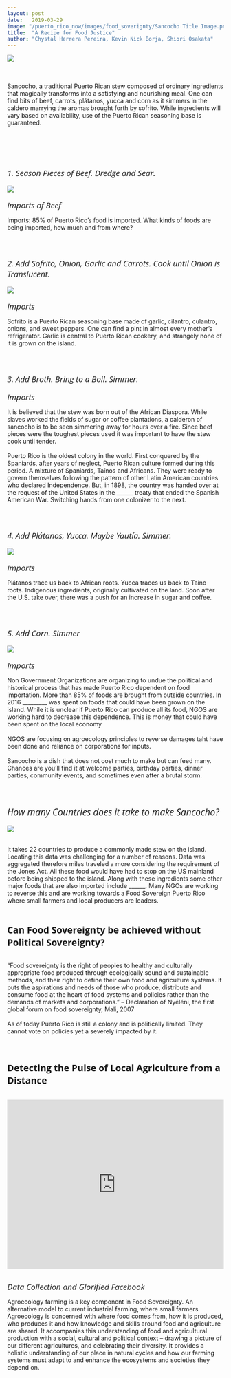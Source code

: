 ```yaml
---
layout: post
date:   2019-03-29
image: "/puerto_rico_now/images/food_soverignty/Sancocho Title Image.png"
title:  "A Recipe for Food Justice"
author: "Chystal Herrera Pereira, Kevin Nick Borja, Shiori Osakata"
---
```

<image src="/puerto_rico_now/images/food_soverignty/Sancocho White.png">
	<br><br><br>
	<p>
	Sancocho, a traditional Puerto Rican stew composed of ordinary ingredients that magically transforms into a satisfying and nourishing meal. One can find bits of beef, carrots, plátanos, yucca and corn as it simmers in the caldero marrying the aromas brought forth by sofrito. While ingredients will vary based on availability, use of the Puerto Rican seasoning base is guaranteed. </p><br><br><br><br>

<span style="font-family:'Open Sans', sans-serif; font-size:14pt;"><i>1. Season Pieces of Beef. Dredge and Sear. </i></span>
<br><br>
<img src="/puerto_rico_now/images/food_soverignty/01 Meat.png"><br><br>
<span style="font-family:'Open Sans', sans-serif; font-size:14pt;"><i>Imports of Beef</i></span><br>
<p>Imports: 85% of Puerto Rico’s food is imported. What kinds of foods are being imported, how much and from where? </p><br><br>

<span style="font-family:'Open Sans', sans-serif; font-size:14pt;"><i>2. Add Sofrito, Onion, Garlic and Carrots. Cook until Onion is Translucent. </i></span>
<br><br>
<img src="/puerto_rico_now/images/food_soverignty/02 Sofrito.png"><br><br>
<span style="font-family:'Open Sans', sans-serif; font-size:14pt;"><i>Imports</i></span><br>
<p>Sofrito is a Puerto Rican seasoning base made of garlic, cilantro, culantro, onions, and sweet peppers. One can find a pint in almost every mother’s refrigerator. Garlic is central to Puerto Rican cookery, and strangely none of it is grown on the island.</p><br><br>

<span style="font-family:'Open Sans', sans-serif; font-size:14pt;"><i>3. Add Broth. Bring to a Boil. Simmer. </i></span>
<br><br>
<span style="font-family:'Open Sans', sans-serif; font-size:14pt;"><i>Imports</i></span><br>
<p>It is believed that the stew was born out of the African Diaspora. While slaves worked the fields of sugar or coffee plantations, a calderon of sancocho is to be seen simmering away for hours over a fire. Since beef pieces were the toughest pieces used it was important to have the stew cook until tender. <br><br>Puerto Rico is the oldest colony in the world. First conquered by the Spaniards, after years of neglect, Puerto Rican culture formed during this period. A mixture of Spaniards, Taínos and Africans. They were ready to govern themselves following the pattern of other Latin American countries who declared Independence. But, in 1898, the country was handed over at the request of the United States in the ______ treaty that ended the Spanish American War. Switching hands from one colonizer to the next. </p><br><br>

<span style="font-family:'Open Sans', sans-serif; font-size:14pt;"><i>4. Add Plátanos, Yucca. Maybe Yautía. Simmer. </i></span>
<br><br>
<img src="/puerto_rico_now/images/food_soverignty/03 Starches.png"><br><br>
<span style="font-family:'Open Sans', sans-serif; font-size:14pt;"><i>Imports</i></span><br>
<p>Plátanos trace us back to African roots. Yucca traces us back to Taíno roots. Indigenous ingredients, originally cultivated on the land. Soon after the U.S. take over, there was a push for an increase in sugar and coffee.</p><br><br>

<span style="font-family:'Open Sans', sans-serif; font-size:14pt;"><i>5. Add Corn. Simmer</i></span>
<br><br>
<img src="/puerto_rico_now/images/food_soverignty/04 Corn.png"><br><br>
<span style="font-family:'Open Sans', sans-serif; font-size:14pt;"><i>Imports</i></span><br>
<p>Non Government Organizations are organizing to undue the political and historical process that has made Puerto Rico dependent on food importation. More than 85% of foods are brought from outside countries. In 2016 _________ was spent on foods that could have been grown on the island. While it is unclear if Puerto Rico can produce all its food, NGOS are working hard to decrease this dependence. This is money that could have been spent on the local economy<br><br>NGOS are focusing on agroecology principles to reverse damages taht have been done and reliance on corporations for inputs.<br><br>Sancocho is a dish that does not cost much to make but can feed many. Chances are you’ll find it at welcome parties, birthday parties, dinner parties, community events, and sometimes even after a brutal storm.</p><br><br>

<span style="font-family:'Open Sans', sans-serif; font-size:16pt;"><i>How many Countries does it take to make Sancocho?</i></span>
<br><br>
<img src="/puerto_rico_now/images/food_soverignty/Imports-GIF.gif"><br><br>
<p>It takes 22 countries to produce a commonly made stew on the island. Locating this data was challenging for a number of reasons. Data was aggregated therefore miles traveled a more considering the requirement of the Jones Act. All these food would have had to stop on the US mainland before being shipped to the island. Along with these ingredients some other major foods that are also imported include ______. Many NGOs are working to reverse this and are working towards a Food Sovereign Puerto Rico where small farmers and local producers are leaders.</p><br>

<span style="font-family:'Open Sans', sans-serif; font-size:16pt;"><b>Can Food Sovereignty be achieved without Political Sovereignty?
</b></span><br><br>
<p>“Food sovereignty is the right of peoples to healthy and culturally appropriate food produced through ecologically sound and sustainable methods, and their right to define their own food and agriculture systems. It puts the aspirations and needs of those who produce, distribute and consume food at the heart of food systems and policies rather than the demands of markets and corporations.” – Declaration of Nyéléni, the first global forum on food sovereignty, Mali, 2007<br><br>As of today Puerto Rico is still a colony and is politically limited. They cannot vote on policies yet a severely impacted by it. </p><br><br>

<span style="font-family:'Open Sans', sans-serif; font-size:16pt;"><b>Detecting the Pulse of Local Agriculture from a Distance</b></span><br><br>
<div style="padding:60% 0 0 0;position:relative;"><iframe src="https://shioriosa.github.io/farmmap_4/" style="position:absolute;top:0;left:0;width:100%;height:130%;" frameborder="0"></iframe></div><br><br><br><br><br><br><br>
<span style="font-family:'Open Sans', sans-serif; font-size:14pt;"><i>Data Collection and Glorified Facebook</i></span><br>
<p>Agroecology farming is a key component in Food Sovereignty. An alternative model to current industrial farming, where small farmers Agroecology is concerned with where food comes from, how it is produced, who produces it and how knowledge and skills around food and agriculture are shared. It accompanies this understanding of food and agricultural production with a social, cultural and political context – drawing a picture of our different agricultures, and celebrating their diversity. It provides a holistic understanding of our place in natural cycles and how our farming systems must adapt to and enhance the ecosystems and societies they depend on.</p>
<br><br>



